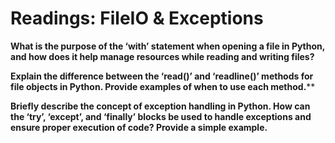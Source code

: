 # Readings: FileIO & Exceptions

**What is the purpose of the ‘with’ statement when opening a file in Python, and how does it help manage resources while reading and writing files?**



**Explain the difference between the ‘read()’ and ‘readline()’ methods for file objects in Python. Provide examples of when to use each method.****



**Briefly describe the concept of exception handling in Python. How can the ‘try’, ‘except’, and ‘finally’ blocks be used to handle exceptions and ensure proper execution of code? Provide a simple example.**
